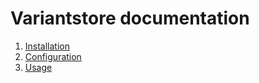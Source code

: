 # Variantstore documentation

1. [Installation](INSTALLATION.md)
2. [Configuration](CONFIGURATION.md)
3. [Usage](USAGE.md)
